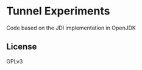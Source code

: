 Tunnel Experiments
==================
Code based on the JDI implementation in OpenJDK

License
-------
GPLv3